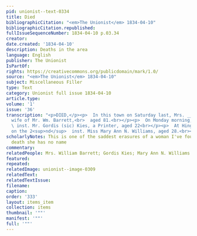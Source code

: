 ```yaml
---
pid: unionist--text-0334
title: Died
bibliographicCitation: "<em>The Unionist</em> 1834-04-10"
bibliographicCitation.republished: 
fullIssueSequenceNumber: 1834-04-10 p.03.34
creator: 
date.created: '1834-04-10'
description: Deaths in the area
language: English
publisher: The Unionist
IsPartOf: 
rights: https://creativecommons.org/publicdomain/mark/1.0/
source: "<em>The Unionist</em> 1834-04-10"
subject: Miscellaneous Filler
type: Text
category: Unionist full issue 1834-04-10
article.type: 
volume: '1'
issue: '36'
transcription: "<p>DIED,</p><p>  In this town on Saturday last, Mrs. _____ Barrett,
  wife of Mr. Wm. Barrett,<br>  aged 81.<br></p><p>  On Monday morning, 7<sup>th</sup>
  \ inst. Mr. Gordis (sic) Kies, a Printer, aged 22<br></p><p>  At Hingham, Mass.
  on the 2<sup>nd</sup>  inst. Miss Mary Ann N. Williams, aged 28.<br></p>"
scholarlyNotes: This is one of the saddest erasures of a woman I've found. Even in
  death she has no name
commentary: 
relatedPeople: Mrs. William Barrett; Gordis Kies; Mary Ann N. Williams
featured: 
repeated: 
relatedImage: unionist--image-0309
relatedText: 
relatedTextIssue: 
filename: 
caption: 
order: '333'
layout: items_item
collection: items
thumbnail: '""'
manifest: '""'
full: '""'
---
```

